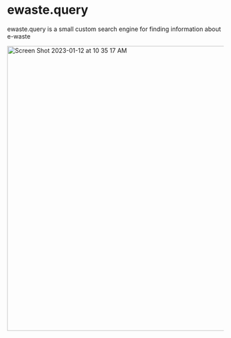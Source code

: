 # ewaste.query
ewaste.query is a small custom search engine for finding information about e-waste

<img width="662" alt="Screen Shot 2023-01-12 at 10 35 17 AM" src="https://user-images.githubusercontent.com/75189508/212110648-697f7363-3320-4a78-9f14-cf960145eeea.png">
